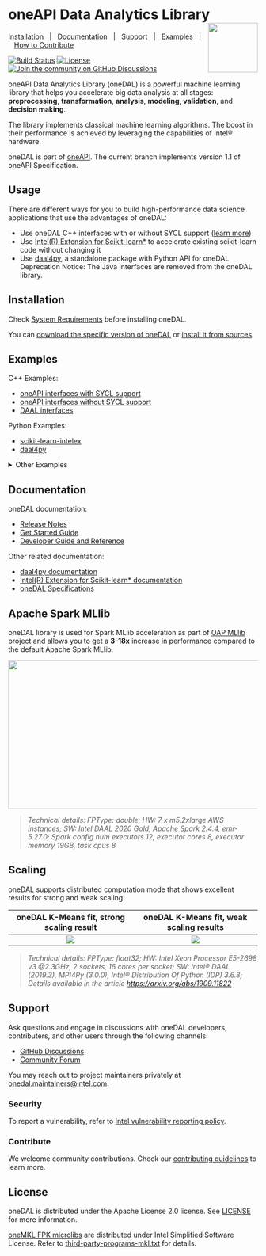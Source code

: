 ﻿<!--
******************************************************************************
* Copyright 2014 Intel Corporation
*
* Licensed under the Apache License, Version 2.0 (the "License");
* you may not use this file except in compliance with the License.
* You may obtain a copy of the License at
*
*     http://www.apache.org/licenses/LICENSE-2.0
*
* Unless required by applicable law or agreed to in writing, software
* distributed under the License is distributed on an "AS IS" BASIS,
* WITHOUT WARRANTIES OR CONDITIONS OF ANY KIND, either express or implied.
* See the License for the specific language governing permissions and
* limitations under the License.
*******************************************************************************/-->

# oneAPI Data Analytics Library <!-- omit in toc --> <img align="right" width="100" height="100" src="https://spec.oneapi.io/oneapi-logo-white-scaled.jpg">

[Installation](#installation)&nbsp;&nbsp;&nbsp;|&nbsp;&nbsp;&nbsp;[Documentation](#documentation)&nbsp;&nbsp;&nbsp;|&nbsp;&nbsp;&nbsp;[Support](#support)&nbsp;&nbsp;&nbsp;|&nbsp;&nbsp;&nbsp;[Examples](#examples)&nbsp;&nbsp;&nbsp;|&nbsp;&nbsp;&nbsp;[How to Contribute](CONTRIBUTING.md)&nbsp;&nbsp;&nbsp;

[![Build Status](https://dev.azure.com/daal/DAAL/_apis/build/status/oneapi-src.oneDAL?branchName=master)](https://dev.azure.com/daal/DAAL/_build/latest?definitionId=5&branchName=master) [![License](https://img.shields.io/github/license/oneapi-src/oneDAL.svg)](https://github.com/oneapi-src/oneDAL/blob/master/LICENSE) [![Join the community on GitHub Discussions](https://badgen.net/badge/join%20the%20discussion/on%20github/black?icon=github)](https://github.com/oneapi-src/oneDAL/discussions)

oneAPI Data Analytics Library (oneDAL) is a powerful machine learning library that helps you accelerate big data analysis at all stages: **preprocessing**, **transformation**, **analysis**, **modeling**, **validation**, and **decision making**.

The library implements classical machine learning algorithms. The boost in their performance is achieved by leveraging the capabilities of Intel&reg; hardware.

oneDAL is part of [oneAPI](https://oneapi.io). The current branch implements version 1.1 of oneAPI Specification.

## Usage

There are different ways for you to build high-performance data science applications that use the advantages of oneDAL:
- Use oneDAL C++ interfaces with or without SYCL support ([learn more](https://oneapi-src.github.io/oneDAL/#oneapi-vs-daal-interfaces))
- Use [Intel(R) Extension for Scikit-learn*](https://intel.github.io/scikit-learn-intelex/) to accelerate existing scikit-learn code without changing it
- Use [daal4py](https://github.com/intel/scikit-learn-intelex/tree/master/daal4py), a standalone package with Python API for oneDAL
Deprecation Notice: The Java interfaces are removed from the oneDAL library.


## Installation

Check [System Requirements](https://oneapi-src.github.io/oneDAL/system-requirements.html) before installing oneDAL.

You can [download the specific version of oneDAL](https://github.com/oneapi-src/oneDAL/releases) or [install it from sources](INSTALL.md).

## Examples

C++ Examples:

- [oneAPI interfaces with SYCL support](https://github.com/oneapi-src/oneDAL/tree/master/examples/oneapi/dpc)
- [oneAPI interfaces without SYCL support](https://github.com/oneapi-src/oneDAL/tree/master/examples/oneapi/cpp)
- [DAAL interfaces](https://github.com/oneapi-src/oneDAL/tree/master/examples/daal/cpp)
  
Python Examples:
- [scikit-learn-intelex](https://github.com/intel/scikit-learn-intelex/tree/master/examples/notebooks)
- [daal4py](https://github.com/intel/scikit-learn-intelex/tree/master/examples/daal4py)

<details><summary>Other Examples</summary>

- [MPI](https://github.com/oneapi-src/oneDAL/tree/master/samples/daal/cpp/mpi)
- [MySQL](https://github.com/oneapi-src/oneDAL/tree/master/samples/daal/cpp/mysql)

</details>

## Documentation

oneDAL documentation:

- [Release Notes](https://github.com/oneapi-src/oneDAL/releases) 
- [Get Started Guide](https://oneapi-src.github.io/oneDAL/quick-start.html)
- [Developer Guide and Reference](http://oneapi-src.github.io/oneDAL/)

Other related documentation:

- [daal4py documentation](https://intelpython.github.io/daal4py/)
- [Intel(R) Extension for Scikit-learn* documentation](https://intel.github.io/scikit-learn-intelex/)
- [oneDAL Specifications](https://spec.oneapi.com/versions/latest/elements/oneDAL/source/index.html)

## Apache Spark MLlib

oneDAL library is used for Spark MLlib acceleration as part of [OAP MLlib](https://github.com/oap-project/oap-mllib) project and allows you to get a **3-18x** increase in performance compared to the default Apache Spark MLlib.

<img style="display:inline;" height=300 width=550 src="docs/readme-charts/intel%20oneDAL%20Spark%20samples%20vs%20Apache%20Spark%20MLlib.png"></a>

>*Technical details: FPType: double; HW: 7 x m5.2xlarge AWS instances; SW: Intel DAAL 2020 Gold, Apache Spark 2.4.4, emr-5.27.0; Spark config num executors 12, executor cores 8, executor memory 19GB, task cpus 8*

## Scaling

oneDAL supports distributed computation mode that shows excellent results for strong and weak scaling:

oneDAL K-Means fit, strong scaling result | oneDAL K-Means fit, weak scaling results
:-------------------------:|:-------------------------:
![](docs/readme-charts/Intel%20oneDAL%20KMeans%20strong%20scaling.png)  |   ![](docs/readme-charts/intel%20oneDAL%20KMeans%20weak%20scaling.png)

>*Technical details: FPType: float32; HW: Intel Xeon Processor E5-2698 v3 @2.3GHz, 2 sockets, 16 cores per socket; SW: Intel® DAAL (2019.3), MPI4Py (3.0.0), Intel® Distribution Of Python (IDP) 3.6.8; Details available in the article https://arxiv.org/abs/1909.11822*

## Support

Ask questions and engage in discussions with oneDAL developers, contributers, and other users through the following channels:

- [GitHub Discussions](https://github.com/oneapi-src/oneDAL/discussions)
- [Community Forum](https://community.intel.com/t5/Intel-oneAPI-Data-Analytics/bd-p/oneapi-data-analytics-library)

You may reach out to project maintainers privately at onedal.maintainers@intel.com.

### Security <!-- omit in toc -->

To report a vulnerability, refer to [Intel vulnerability reporting policy](https://www.intel.com/content/www/us/en/security-center/default.html).

### Contribute <!-- omit in toc -->

We welcome community contributions. Check our [contributing guidelines](CONTRIBUTING.md) to learn more.

## License <!-- omit in toc -->

oneDAL is distributed under the Apache License 2.0 license. See [LICENSE](LICENSE) for more information.

[oneMKL FPK microlibs](https://github.com/oneapi-src/oneDAL/releases/tag/Dependencies)
are distributed under Intel Simplified Software License.
Refer to [third-party-programs-mkl.txt](third-party-programs-mkl.txt) for details.
